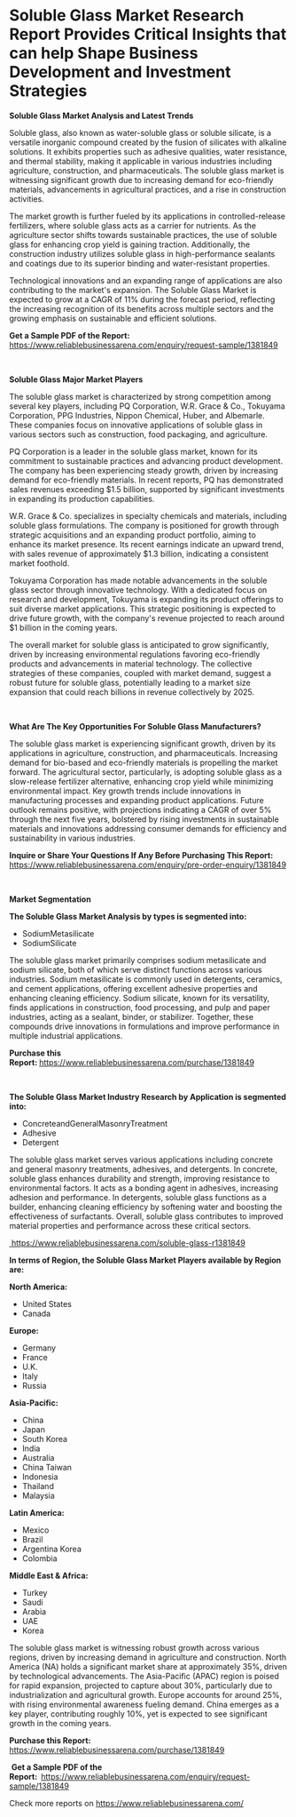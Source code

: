 <p><h1>Soluble Glass Market Research Report Provides Critical Insights that can help Shape Business Development and Investment Strategies</h1></p><p><strong>Soluble Glass Market Analysis and Latest Trends</strong></p>
<p><p>Soluble glass, also known as water-soluble glass or soluble silicate, is a versatile inorganic compound created by the fusion of silicates with alkaline solutions. It exhibits properties such as adhesive qualities, water resistance, and thermal stability, making it applicable in various industries including agriculture, construction, and pharmaceuticals. The soluble glass market is witnessing significant growth due to increasing demand for eco-friendly materials, advancements in agricultural practices, and a rise in construction activities.</p><p>The market growth is further fueled by its applications in controlled-release fertilizers, where soluble glass acts as a carrier for nutrients. As the agriculture sector shifts towards sustainable practices, the use of soluble glass for enhancing crop yield is gaining traction. Additionally, the construction industry utilizes soluble glass in high-performance sealants and coatings due to its superior binding and water-resistant properties.</p><p>Technological innovations and an expanding range of applications are also contributing to the market's expansion. The Soluble Glass Market is expected to grow at a CAGR of 11% during the forecast period, reflecting the increasing recognition of its benefits across multiple sectors and the growing emphasis on sustainable and efficient solutions.</p></p>
<p><strong>Get a Sample PDF of the Report:&nbsp;</strong> <a href="https://www.reliablebusinessarena.com/enquiry/request-sample/1381849?utm_campaign=3294&utm_medium=2&utm_source=Github&utm_content=ia&utm_term=02042025&utm_id=soluble-glass">https://www.reliablebusinessarena.com/enquiry/request-sample/1381849</a></p>
<p>&nbsp;</p>
<p><strong>Soluble Glass Major Market Players</strong></p>
<p><p>The soluble glass market is characterized by strong competition among several key players, including PQ Corporation, W.R. Grace & Co., Tokuyama Corporation, PPG Industries, Nippon Chemical, Huber, and Albemarle. These companies focus on innovative applications of soluble glass in various sectors such as construction, food packaging, and agriculture.</p><p>PQ Corporation is a leader in the soluble glass market, known for its commitment to sustainable practices and advancing product development. The company has been experiencing steady growth, driven by increasing demand for eco-friendly materials. In recent reports, PQ has demonstrated sales revenues exceeding $1.5 billion, supported by significant investments in expanding its production capabilities.</p><p>W.R. Grace & Co. specializes in specialty chemicals and materials, including soluble glass formulations. The company is positioned for growth through strategic acquisitions and an expanding product portfolio, aiming to enhance its market presence. Its recent earnings indicate an upward trend, with sales revenue of approximately $1.3 billion, indicating a consistent market foothold.</p><p>Tokuyama Corporation has made notable advancements in the soluble glass sector through innovative technology. With a dedicated focus on research and development, Tokuyama is expanding its product offerings to suit diverse market applications. This strategic positioning is expected to drive future growth, with the company's revenue projected to reach around $1 billion in the coming years.</p><p>The overall market for soluble glass is anticipated to grow significantly, driven by increasing environmental regulations favoring eco-friendly products and advancements in material technology. The collective strategies of these companies, coupled with market demand, suggest a robust future for soluble glass, potentially leading to a market size expansion that could reach billions in revenue collectively by 2025.</p></p>
<p>&nbsp;</p>
<p><strong>What Are The Key Opportunities For Soluble Glass Manufacturers?</strong></p>
<p><p>The soluble glass market is experiencing significant growth, driven by its applications in agriculture, construction, and pharmaceuticals. Increasing demand for bio-based and eco-friendly materials is propelling the market forward. The agricultural sector, particularly, is adopting soluble glass as a slow-release fertilizer alternative, enhancing crop yield while minimizing environmental impact. Key growth trends include innovations in manufacturing processes and expanding product applications. Future outlook remains positive, with projections indicating a CAGR of over 5% through the next five years, bolstered by rising investments in sustainable materials and innovations addressing consumer demands for efficiency and sustainability in various industries.</p></p>
<p><strong>Inquire or Share Your Questions If Any Before Purchasing This Report:</strong> <a href="https://www.reliablebusinessarena.com/enquiry/pre-order-enquiry/1381849?utm_campaign=3294&utm_medium=2&utm_source=Github&utm_content=ia&utm_term=02042025&utm_id=soluble-glass">https://www.reliablebusinessarena.com/enquiry/pre-order-enquiry/1381849</a></p>
<p>&nbsp;</p>
<p><strong>Market Segmentation</strong></p>
<p><strong>The Soluble Glass Market Analysis by types is segmented into:</strong></p>
<p><ul><li>SodiumMetasilicate</li><li>SodiumSilicate</li></ul></p>
<p><p>The soluble glass market primarily comprises sodium metasilicate and sodium silicate, both of which serve distinct functions across various industries. Sodium metasilicate is commonly used in detergents, ceramics, and cement applications, offering excellent adhesive properties and enhancing cleaning efficiency. Sodium silicate, known for its versatility, finds applications in construction, food processing, and pulp and paper industries, acting as a sealant, binder, or stabilizer. Together, these compounds drive innovations in formulations and improve performance in multiple industrial applications.</p></p>
<p><strong>Purchase this Report:&nbsp;</strong><a href="https://www.reliablebusinessarena.com/purchase/1381849?utm_campaign=3294&utm_medium=2&utm_source=Github&utm_content=ia&utm_term=02042025&utm_id=soluble-glass">https://www.reliablebusinessarena.com/purchase/1381849</a></p>
<p>&nbsp;</p>
<p><strong>The Soluble Glass Market Industry Research by Application is segmented into:</strong></p>
<p><ul><li>ConcreteandGeneralMasonryTreatment</li><li>Adhesive</li><li>Detergent</li></ul></p>
<p><p>The soluble glass market serves various applications including concrete and general masonry treatments, adhesives, and detergents. In concrete, soluble glass enhances durability and strength, improving resistance to environmental factors. It acts as a bonding agent in adhesives, increasing adhesion and performance. In detergents, soluble glass functions as a builder, enhancing cleaning efficiency by softening water and boosting the effectiveness of surfactants. Overall, soluble glass contributes to improved material properties and performance across these critical sectors.</p></p>
<p><a href="https://www.reliablebusinessarena.com/soluble-glass-r1381849?utm_campaign=3294&utm_medium=2&utm_source=Github&utm_content=ia&utm_term=02042025&utm_id=soluble-glass">&nbsp;https://www.reliablebusinessarena.com/soluble-glass-r1381849</a></p>
<p><strong>In terms of Region, the Soluble Glass Market Players available by Region are:</strong></p>
<p>
    <p> <strong> North America: </strong>
        <ul>
            <li>United States</li>
            <li>Canada</li>
        </ul>
        </p> 
    <p> <strong> Europe: </strong>
        <ul>
            <li>Germany</li>
            <li>France</li>
            <li>U.K.</li>
            <li>Italy</li>
            <li>Russia</li>
        </ul>
        </p> 
    <p> <strong> Asia-Pacific: </strong>
        <ul>
            <li>China</li>
            <li>Japan</li>
            <li>South Korea</li>
            <li>India</li>
            <li>Australia</li>
            <li>China Taiwan</li>
            <li>Indonesia</li>
            <li>Thailand</li>
            <li>Malaysia</li>
        </ul>
        </p> 
    <p> <strong> Latin America: </strong>
        <ul>
            <li>Mexico</li>
            <li>Brazil</li>
            <li>Argentina Korea</li>
            <li>Colombia</li>
        </ul>
        </p> 
    <p> <strong> Middle East & Africa: </strong>
        <ul>
            <li>Turkey</li>
            <li>Saudi</li>
            <li>Arabia</li>
            <li>UAE</li>
            <li>Korea</li>
        </ul>
    </p>
    </p>
<p><p>The soluble glass market is witnessing robust growth across various regions, driven by increasing demand in agriculture and construction. North America (NA) holds a significant market share at approximately 35%, driven by technological advancements. The Asia-Pacific (APAC) region is poised for rapid expansion, projected to capture about 30%, particularly due to industrialization and agricultural growth. Europe accounts for around 25%, with rising environmental awareness fueling demand. China emerges as a key player, contributing roughly 10%, yet is expected to see significant growth in the coming years.</p></p>
<p><strong>Purchase this Report: </strong><a href="https://www.reliablebusinessarena.com/purchase/1381849?utm_campaign=3294&utm_medium=2&utm_source=Github&utm_content=ia&utm_term=02042025&utm_id=soluble-glass">https://www.reliablebusinessarena.com/purchase/1381849</a></p>
<p>&nbsp;<strong>Get a Sample PDF of the Report:&nbsp;&nbsp;</strong><a href="https://www.reliablebusinessarena.com/enquiry/request-sample/1381849?utm_campaign=3294&utm_medium=2&utm_source=Github&utm_content=ia&utm_term=02042025&utm_id=soluble-glass">https://www.reliablebusinessarena.com/enquiry/request-sample/1381849</a></p>
<p><strong></strong></p>
<p>Check more reports on <a href="https://www.reliablebusinessarena.com/?utm_campaign=3294&utm_medium=2&utm_source=Github&utm_content=ia&utm_term=02042025&utm_id=soluble-glass">https://www.reliablebusinessarena.com/</a></p>